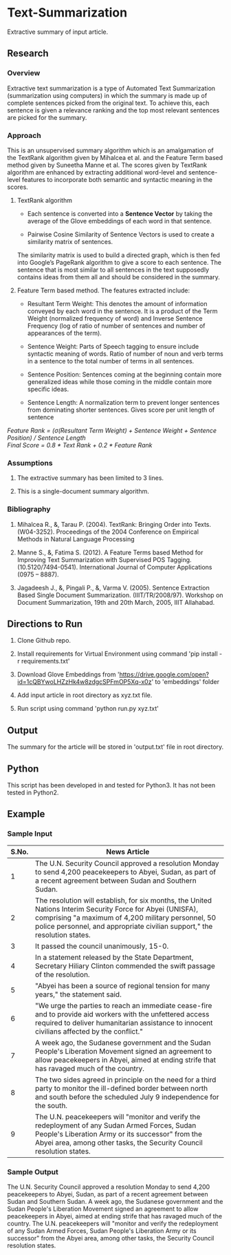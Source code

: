 # Text-Summarization
Extractive summary of input article.

## Research

### Overview

Extractive text summarization is a type of Automated Text Summarization (summarization using computers) in which the summary is made up of complete sentences picked from the original text. To achieve this, each sentence is given a relevance ranking and the top most relevant sentences are picked for the summary.

### Approach

This is an unsupervised summary algorithm which is an amalgamation of the TextRank algorithm given by Mihalcea et al. and the Feature Term based method given by Suneetha Manne et al. The scores given by TextRank algorithm are enhanced by extracting additional word-level and sentence-level features to incorporate both semantic and syntactic meaning in the scores.

1. TextRank algorithm
   * Each sentence is converted into a <b>Sentence Vector</b> by taking the average of the Glove embeddings of each word in that sentence.
   
   * Pairwise Cosine Similarity of Sentence Vectors is used to create a similarity matrix of sentences.
   
   The similarity matrix is used to build a directed graph, which is then fed into Google’s PageRank algorithm to give a score to each sentence. The sentence that is most similar to all sentences in the text supposedly contains ideas from them all and should be considered in the summary.

2. Feature Term based method. The features extracted include:
    * Resultant Term Weight: This denotes the amount of information conveyed by each word in the sentence. It is a product of the Term Weight (normalized frequency of word) and Inverse Sentence Frequency (log of ratio of number of sentences and number of appearances of the term).
    
    * Sentence Weight: Parts of Speech tagging to ensure include syntactic meaning of words. Ratio of number of noun and verb terms in a sentence to the total number of terms in all sentences.
    
    * Sentence Position: Sentences coming at the beginning contain more generalized ideas while those coming in the middle contain more specific ideas.
    
    * Sentence Length: A normalization term to prevent longer sentences from dominating shorter sentences. Gives score per unit length of sentence
    
<i>Feature Rank = (&sigma;(Resultant Term Weight) + Sentence Weight + Sentence Position) / Sentence Length</i><br>
<i>Final Score = 0.8 * Text Rank + 0.2 * Feature Rank</i>

### Assumptions

1. The extractive summary has been limited to 3 lines.

2. This is a single-document summary algorithm.

### Bibliography

1. Mihalcea R., &, Tarau P. (2004). TextRank: Bringing Order into Texts. (W04-3252). Proceedings of the 2004 Conference on Empirical Methods in Natural Language Processing

2. Manne S., &, Fatima S. (2012). A Feature Terms based Method for Improving Text Summarization with Supervised POS Tagging. (10.5120/7494-0541). International Journal of Computer Applications (0975 – 8887).

3. Jagadeesh J., &, Pingali P., &, Varma V. (2005). Sentence Extraction Based Single Document Summarization. (IIIT/TR/2008/97). Workshop on Document Summarization, 19th and 20th March, 2005, IIIT Allahabad.

## Directions to Run
  1. Clone Github repo.
  
  2. Install requirements for Virtual Environment using command 'pip install -r requirements.txt'
  
  3. Download Glove Embeddings from 'https://drive.google.com/open?id=1cQBYwoLHZzHk4w8zdgcSPFmOP5Xq-x0z' to 'embeddings' folder
  
  4. Add input article in root directory as xyz.txt file.
  
  5. Run script using command 'python run.py xyz.txt'
  
## Output
The summary for the article will be stored in 'output.txt' file in root directory.

## Python
This script has been developed in and tested for Python3. It has not been tested in Python2.

## Example

### Sample Input

| S.No. | News Article |
| --- | --- |
| 1 | The U.N. Security Council approved a resolution Monday to send 4,200 peacekeepers to Abyei, Sudan, as part of a recent agreement between Sudan and Southern Sudan. |
| 2 | The resolution will establish, for six months, the United Nations Interim Security Force for Abyei (UNISFA), comprising "a maximum of 4,200 military personnel, 50 police personnel, and appropriate civilian support," the resolution states. |
| 3 | It passed the council unanimously, 15-0. |
| 4 | In a statement released by the State Department, Secretary Hiliary Clinton commended the swift passage of the resolution. |
| 5 | "Abyei has been a source of regional tension for many years," the statement said. |
| 6 | "We urge the parties to reach an immediate cease-fire and to provide aid workers with the unfettered access required to deliver humanitarian assistance to innocent civilians affected by the conflict." |
| 7 | A week ago, the Sudanese government and the Sudan People's Liberation Movement signed an agreement to allow peacekeepers in Abyei, aimed at ending strife that has ravaged much of the country. |
| 8 | The two sides agreed in principle on the need for a third party to monitor the ill-defined border between north and south before the scheduled July 9 independence for the south. |
| 9 | The U.N. peacekeepers will "monitor and verify the redeployment of any Sudan Armed Forces, Sudan People's Liberation Army or its successor" from the Abyei area, among other tasks, the Security Council resolution states. |

### Sample Output

The U.N. Security Council approved a resolution Monday to send 4,200 peacekeepers to Abyei, Sudan, as part of a recent agreement between Sudan and Southern Sudan. A week ago, the Sudanese government and the Sudan People's Liberation Movement signed an agreement to allow peacekeepers in Abyei, aimed at ending strife that has ravaged much of the country. The U.N. peacekeepers will "monitor and verify the redeployment of any Sudan Armed Forces, Sudan People's Liberation Army or its successor" from the Abyei area, among other tasks, the Security Council resolution states.